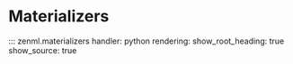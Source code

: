 # Materializers

::: zenml.materializers
    handler: python
    rendering:
      show_root_heading: true
      show_source: true
